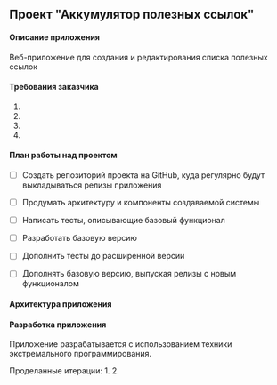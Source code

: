 ## Проект "Аккумулятор полезных ссылок"

#### Описание приложения
Веб-приложение для создания и редактирования списка полезных ссылок

#### Требования заказчика
1.
2.
3.
4.

#### План работы над проектом
- [ ] Создать репозиторий проекта на GitHub, куда регулярно будут выкладываться релизы приложения

- [ ] Продумать архитектуру и компоненты создаваемой системы

- [ ] Написать тесты, описывающие базовый функционал

- [ ] Разработать базовую версию

- [ ] Дополнить тесты до расширенной версии

- [ ] Дополнять базовую версию, выпуская релизы с новым функционалом

#### Архитектура приложения


#### Разработка приложения
Приложение разрабатывается с использованием техники экстремального программирования.

Проделанные итерации:
1.
2. 
